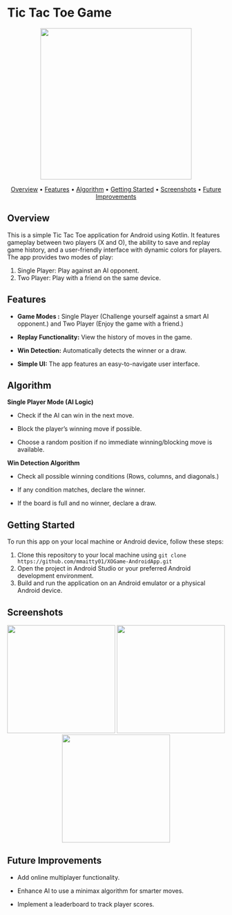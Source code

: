 # Tic Tac Toe Game
<p align="center"><img width="350" src = "https://github.com/user-attachments/assets/2c73ec97-8dbe-41b9-ae38-7dcede090cc8"></p>
<p align="center" >
  <a href="#Overview">Overview</a> •
  <a href="#Features">Features</a> •
  <a href="#Algorithm">Algorithm</a> •
  <a href="#getting-started">Getting Started</a> •
  <a href="#Screenshots">Screenshots</a> •
  <a href="#Future-Improvements">Future Improvements</a> 
</p>

## Overview
This is a simple Tic Tac Toe application for Android using Kotlin. It features gameplay between two players (X and O),  the ability to save and replay game history, and a user-friendly interface with dynamic colors for players. The app provides two modes of play:
1. Single Player: Play against an AI opponent.
2. Two Player: Play with a friend on the same device.

## Features

- **Game Modes :** Single Player (Challenge yourself against a smart AI opponent.) and Two Player (Enjoy the game with a friend.)

- **Replay Functionality:** View the history of moves in the game.

- **Win Detection:** Automatically detects the winner or a draw.

- **Simple UI:** The app features an easy-to-navigate user interface.

## Algorithm
**Single Player Mode (AI Logic)**

- Check if the AI can win in the next move.

- Block the player’s winning move if possible.

- Choose a random position if no immediate winning/blocking move is available.

**Win Detection Algorithm**

- Check all possible winning conditions (Rows, columns, and diagonals.)

- If any condition matches, declare the winner.

- If the board is full and no winner, declare a draw.


## Getting Started

To run this app on your local machine or Android device, follow these steps:
1. Clone this repository to your local machine using `git clone https://github.com/mmaitty01/XOGame-AndroidApp.git`
2. Open the project in Android Studio or your preferred Android development environment.
3. Build and run the application on an Android emulator or a physical Android device.


## Screenshots
<p align="center"><img width="250" src = "https://github.com/user-attachments/assets/a230e943-4fc9-4cde-a789-90d6f10f3f59">   <img width="250" src = "https://github.com/user-attachments/assets/fc0c35d5-82e8-4ad9-9254-92c5844fbd0a">   <img width="250" src = "https://github.com/user-attachments/assets/064a8d6d-cd6e-4c94-a347-7322f7669d24"> </p>

## Future Improvements

- Add online multiplayer functionality.

- Enhance AI to use a minimax algorithm for smarter moves.

- Implement a leaderboard to track player scores.
